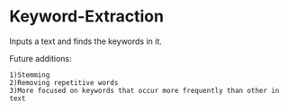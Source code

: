# Keyword-Extraction
Inputs a text and finds the keywords in it.

Future additions:

    1)Stemming
    2)Removing repetitive words
    3)More focused on keywords that occur more frequently than other in text
